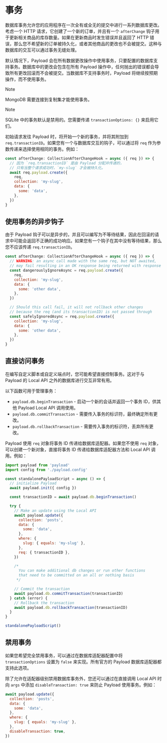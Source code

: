 # 事务

数据库事务允许您的应用程序在一次全有或全无的提交中进行一系列数据库更改。考虑一个 HTTP 请求，它创建了一个新的订单，并且有一个 `afterChange` 钩子用于更新相关商品的库存数量。如果在更新商品时发生错误并且返回了 HTTP 错误，那么您不希望新的订单被持久化，或者其他商品的更改也不会被提交。这种与数据库的交互可以通过事务无缝处理。

默认情况下，Payload 会在所有数据更改操作中使用事务，只要配置的数据库支持事务。数据库中的更改会包含在所有 Payload 操作中，任何抛出的错误都会导致所有更改回滚而不会被提交。当数据库不支持事务时，Payload 将继续按预期操作，而不使用事务。

> [!NOTE]
>
> MongoDB 需要连接到复制集才能使用事务。

> [!NOTE]
>
> SQLite 中的事务默认是禁用的。您需要传递 `transactionOptions: {}` 来启用它们。

初始请求发往 Payload 时，将开始一个新的事务，并将其附加到 `req.transactionID`。如果您有一个与数据库交互的钩子，可以通过将 `req` 作为参数传递来选择使用相同的事务。例如：

```javascript
const afterChange: CollectionAfterChangeHook = async ({ req }) => {
  // 因为 `req.transactionID` 是由 Payload 分配并传递的，
  // 只有当整个请求成功时，`my-slug` 才会被持久化。
  await req.payload.create({
    req,
    collection: 'my-slug',
    data: {
      some: 'data',
    },
  })
}
```

## 使用事务的异步钩子

由于 Payload 钩子可以是异步的，并且可以编写为不等待结果，因此在回滚的请求中可能会返回不正确的成功响应。如果您有一个钩子在其中没有等待结果，那么您不应该传递 `req.transactionID`。

```javascript
const afterChange: CollectionAfterChangeHook = async ({ req }) => {
  // WARNING: an async call made with the same req, but NOT awaited,
  // may fail resulting in an OK response being returned with response data that is not committed
  const dangerouslyIgnoreAsync = req.payload.create({
    req,
    collection: 'my-slug',
    data: {
      some: 'other data',
    },
  })

  // Should this call fail, it will not rollback other changes
  // because the req (and its transactionID) is not passed through
  const safelyIgnoredAsync = req.payload.create({
    collection: 'my-slug',
    data: {
      some: 'other data',
    },
  })
}
```

## 直接访问事务

在编写自定义脚本或自定义端点时，您可能希望直接控制事务。这对于与 Payload 的 Local API 之外的数据库进行交互非常有用。

以下函数可用于管理事务：

- `payload.db.beginTransaction` - 启动一个新的会话并返回一个事务 ID，供其他 Payload Local API 调用使用。
- `payload.db.commitTransaction` - 需要传入事务的标识符，最终确定所有更改。
- `payload.db.rollbackTransaction` - 需要传入事务的标识符，丢弃所有更改。

Payload 使用 `req` 对象将事务 ID 传递给数据库适配器。如果您不使用 `req` 对象，可以创建一个新对象，直接将事务 ID 传递给数据库适配器方法和 Local API 调用。例如：

```javascript
import payload from 'payload'
import config from './payload.config'

const standalonePayloadScript = async () => {
  // initialize Payload
  await payload.init({ config })

  const transactionID = await payload.db.beginTransaction()

  try {
    // Make an update using the Local API
    await payload.update({
      collection: 'posts',
      data: {
        some: 'data',
      },
      where: {
        slug: { equals: 'my-slug' },
      },
      req: { transactionID },
    })

    /*
      You can make additional db changes or run other functions
      that need to be committed on an all or nothing basis
     */

    // Commit the transaction
    await payload.db.commitTransaction(transactionID)
  } catch (error) {
    // Rollback the transaction
    await payload.db.rollbackTransaction(transactionID)
  }
}

standalonePayloadScript()
```

## 禁用事务

如果您希望完全禁用事务，可以通过在数据库适配器配置中将 `transactionOptions` 设置为 `false` 来实现。所有官方的 Payload 数据库适配器都支持此选项。

除了允许在适配器级别禁用数据库事务外，您还可以通过在直接调用 Local API 时向 `args` 中添加 `disableTransaction: true` 来防止 Payload 使用事务。例如：

```javascript
await payload.update({
  collection: 'posts',
  data: {
    some: 'data',
  },
  where: {
    slug: { equals: 'my-slug' },
  },
  disableTransaction: true,
})
```

